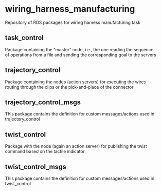 # wiring_harness_manufacturing
Repository of ROS packages for wiring harness manufacturing task
## task_control
Package containing the "master" node, i.e., the one reading the sequence of operations from a file and sending the corresponding goal to the servers
## trajectory_control
Package containing the nodes (action servers) for executing the wires routing through the clips or the pick-and-place of the connector
## trajectory_control_msgs
This package contains the definition for custom messages/actions used in trajectory_control
## twist_control
Package with the node (again an action server) for publishing the twist command based on the tactile indicator
## twist_control_msgs
This package contains the definition for custom messages/actions used in twist_control
